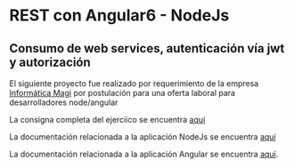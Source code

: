 # REST con Angular6 - NodeJs

## Consumo de web services, autenticación vía jwt y autorización

El siguiente proyecto fue realizado por requerimiento de la empresa [Informática Magi](http://informaticamagi.com/) por postulación para una oferta laboral para desarrolladores node/angular

La consigna completa del ejerciico se encuentra [aquí](./angular_developer_assessment.pdf)

La documentación relacionada a la aplicación NodeJs se encuentra [aquí](./backend/README.md)

La documentación relacionada a la aplicación Angular se encuentra [aquí](./frontend/README.md).
